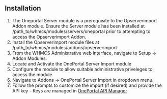 ## Installation

1. The Oneportal Server module is a prerequisite to the Opserverimport Addon module. Ensure the Server module has been installed at /path_to/whmcs/modules/servers/oneportal prior to attempting to access the Opserverimport Addon.
2. Install the Opserverimport module files at /path_to/whmcs/modules/addons/opserverimport 
3. From the WHMCS Administrative web interface, navigate to Setup -> Addon Modules.
4. Locate and Activate the OnePortal Server Import module
5. Configure the module to allow suitable administrative priveleges to access the module
6. Navigate to Addons -> OnePortal Server Import in dropdown menu. 
7. Follow the prompts to customize the import (if desired) and provide the API key - Keys are managed in [OnePortal API Manager](https://one.limestonenetworks.com/administrative/api.html)
